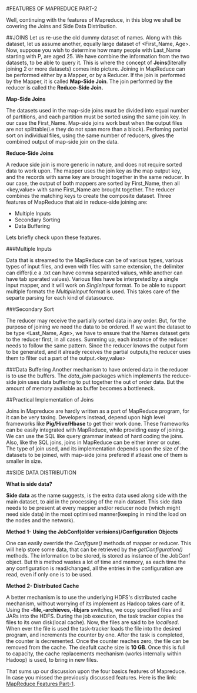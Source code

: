 #FEATURES OF MAPREDUCE PART-2

Well, continuing with the features of Mapreduce, in this blog we shall be covering the Joins and Side Data Distribution.

##JOINS
Let us re-use the old dummy dataset of names. Along with this dataset, let us assume another, equally large dataset of \<First_Name, Age\>.
Now, suppose you wish to determine how many people with Last_Name starting with P, are aged 25. We have combine the information from the two datasets, to be able to query it. This is where the concept of <strong>Joins</strong>(literally joining 2 or more datasets) comes into picture. Joining in MapReduce can be performed either by a Mapper, or by a Reducer. If the join is performed by the Mapper, it is called <strong>Map-Side Join</strong>. The join performed by the reducer is called the <strong>Reduce-Side Join.</strong>

**Map-Side Joins** 

The datasets used in the map-side joins must be divided into equal number of partitions, and each partition must be sorted using the same join key. In our case the First_Name. Map-side joins work best when the output files are not splittable(i.e they do not span more than a block).
Perfoming partial sort on individual files, using the same number of reducers, gives the combined output of map-side join on the data.

**Reduce-Side Joins**

A reduce side join is more generic in nature, and does not require sorted data to work upon. The mapper uses the join key as the map output key, and the records with same key are brought together in the same reducer. In our case, the output of both mappers are sorted by First_Name, then all \<key,value\> with same First_Name are brought together. The reducer combines the matching keys to create the composite dataset. Three features of MapReduce that aid in reduce-side joining are:
* Multiple Inputs
* Secondary Sorting
* Data Buffering
 
Lets briefly check upon these features.

###Multiple Inputs

Data that is streamed to the MapReduce can be of various types, various types of input files, and even with files with same extension, the delimiter can differ(i.e a .txt can have comma separated values, while another can have tab sperated values). Various files have be interpreted by a single input mapper, and it will work on *SingleInput* format. To be able to support multiple formats the *MultipleInput* format is used. This takes care of the separte parsing for each kind of datasource.

###Secondary Sort

The reducer may receive the partially sorted data in any order. But, for the purpose of joining we need the data to be ordered. If we want the dataset to be type \<Last_Name, Age\>, we have to ensure that the Names dataset gets to the reducer first, in all cases. Summing up, each instance of the reducer needs to follow the same pattern. Since the reducer knows the output form to be generated, and it already receives the partial outputs,the reducer uses them to filter out a part of the output.\<key,value\>

###Data Buffering
Another mechanism to have ordered data in the reducer is to use the buffers. The *data_join* packages which implements the reduce-side join uses data buffering to put together the out of order data. But the amount of memory available as buffer becomes a bottleneck. 

##Practical Implementation of Joins
 
Joins in Mapreduce are hardly written as a part of MapReduce program, for it can be very taxing. Developers instead, depend upon high level frameworks like <strong>Pig/Hive/Hbase</strong> to get their work done. These frameworks can be easily integrated with MapReduce, while providing easy of joining. We can use the SQL like query grammar instead of hard coding the joins. Also, like the SQL joins, joins in MapReduce can be either inner or outer. The type of join used, and its implementation depends upon the size of the datasets to be joined, with map-side joins prefered if atleast one of them is smaller in size.

##SIDE DATA DISTRIBUTION

**What is side data?**
	
<strong>Side data</strong> as the name suggests, is the extra data used along side with the main dataset, to aid in the processing of the main dataset. This side data needs to be present at every mapper and/or reducer node (which might need side data) in the most optimised manner(keeping in mind the load on the nodes and the network).

**Method 1- Using the JobConf(older verisions)/Configuration Objects**

One can easily override the *Configure()* methods of mapper or reducer. This will help store some data, that can be retrieved by the *getConfiguration()* methods. The information to be stored, is stored as instance of the JobConf object. But this method wastes a lot of time and memory, as each time the any configuration is read/changed, all the entries in the configuration are read, even if only one is to be used. 

**Method 2- Distributed Cache**

A better mechanism is to use the underlying HDFS's distributed cache mechanism, without worrying of its implement as Hadoop takes care of it. Using the <strong>-file,-archieves,-libjars</strong> switches, we copy specified files and JARs into the HDFS. During the job execution, the task tracker copies the files to its own disk(local cache). Now, the files are said to be *localised*. When ever the file is used the task-tracker loads the file into the desired program, and increments the counter by one. After the task is completed, the counter is decremented. Once the counter reaches zero, the file can be removed from the cache. The deafult cache size is <strong>10 GB</strong>. Once this is full to capacity, the cache replacements mechanism (works internally within Hadoop) is used, to bring in new files.

That sums up our discussion upon the four basics features of Mapreduce. In case you missed the previously discussed features. Here is the link:
[MapReduce Features  Part-1](http://mldaily.github.io/ml-algorithms/2015/11/03/mapreduce-features.html).
 

